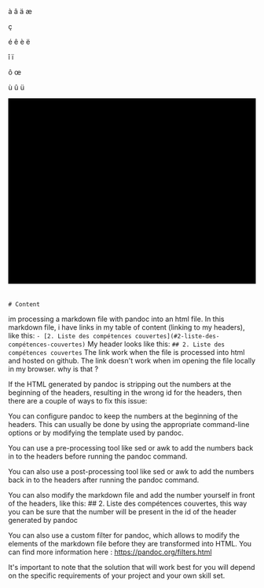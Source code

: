 à
â
ä
æ

ç

é
ê
è
ë

î
ï

ô
œ

ù
û
ü

<!-- OK -->
<!-- EX -->
<!-- CHECK -->
<!-- UML -->

![Docker Compose Diagram](img/docker-compose-uml.png)

<!-- cSpell:disable -->
```shell

# Content

```
<!-- cSpell:enable -->

im processing a markdown file with pandoc into an html file.
In this markdown file, i have links in my table of content (linking to my headers), like this: `- [2. Liste des compétences couvertes](#2-liste-des-compétences-couvertes)`
My header looks like this: `## 2. Liste des compétences couvertes`
The link work when the file is processed into html and hosted on github.
The link doesn't work when im opening the file locally in my browser.
why is that ?


If the HTML generated by pandoc is stripping out the numbers at the beginning of the headers, resulting in the wrong id for the headers, then there are a couple of ways to fix this issue:

You can configure pandoc to keep the numbers at the beginning of the headers. This can usually be done by using the appropriate command-line options or by modifying the template used by pandoc.

You can use a pre-processing tool like sed or awk to add the numbers back in to the headers before running the pandoc command.

You can also use a post-processing tool like sed or awk to add the numbers back in to the headers after running the pandoc command.

You can also modify the markdown file and add the number yourself in front of the headers, like this: ## 2. Liste des compétences couvertes, this way you can be sure that the number will be present in the id of the header generated by pandoc

You can also use a custom filter for pandoc, which allows to modify the elements of the markdown file before they are transformed into HTML. You can find more information here : https://pandoc.org/filters.html

It's important to note that the solution that will work best for you will depend on the specific requirements of your project and your own skill set.




